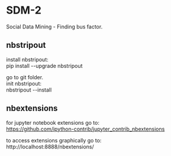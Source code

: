 # SDM-2
Social Data Mining - Finding bus factor.

## nbstripout
install nbstripout:    
pip install --upgrade nbstripout

go to git folder.    
init nbstripout:    
nbstripout --install

## nbextensions
for jupyter notebook extensions go to:  
https://github.com/ipython-contrib/jupyter_contrib_nbextensions

to access extensions graphically go to:  
http://localhost:8888/nbextensions/
